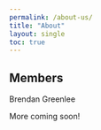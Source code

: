 ```yaml
---
permalink: /about-us/
title: "About"
layout: single
toc: true
---
```

## Members

Brendan Greenlee

More coming soon!

